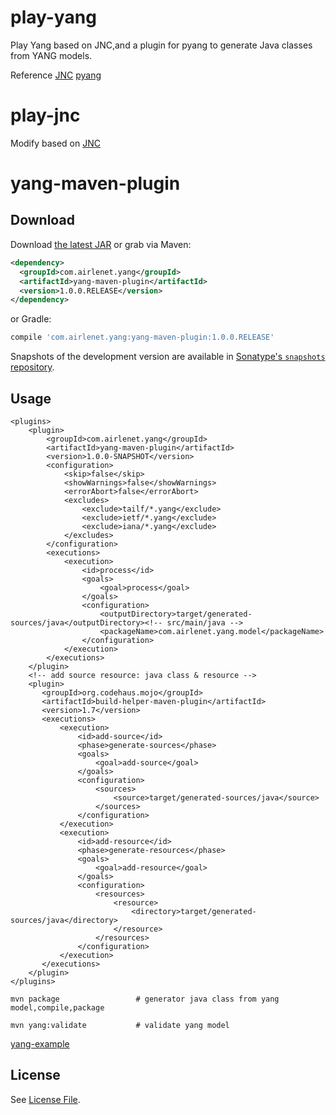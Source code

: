 # play-yang
 Play Yang  based on JNC,and a plugin for pyang to generate Java classes from YANG models.
 
 Reference
 [JNC](https://github.com/tail-f-systems/JNC)
 [pyang](https://github.com/mbj4668/pyang)
# play-jnc
Modify based on [JNC](https://github.com/tail-f-systems/JNC)

# yang-maven-plugin

Download
--------

Download [the latest JAR](https://search.maven.org/remote_content?g=com.airlenet.yang&a=yang-maven-plugin&v=LATEST) or grab via Maven:
```xml
<dependency>
  <groupId>com.airlenet.yang</groupId>
  <artifactId>yang-maven-plugin</artifactId>
  <version>1.0.0.RELEASE</version>
</dependency>
```
or Gradle:
```groovy
compile 'com.airlenet.yang:yang-maven-plugin:1.0.0.RELEASE'
```

Snapshots of the development version are available in [Sonatype's `snapshots` repository](https://oss.sonatype.org/content/repositories/snapshots/com/airlenet/yang/yang-maven-plugin).

Usage
--------

```
<plugins>
    <plugin>
        <groupId>com.airlenet.yang</groupId>
        <artifactId>yang-maven-plugin</artifactId>
        <version>1.0.0-SNAPSHOT</version>
        <configuration>
            <skip>false</skip>
            <showWarnings>false</showWarnings>
            <errorAbort>false</errorAbort>
            <excludes>
                <exclude>tailf/*.yang</exclude>
                <exclude>ietf/*.yang</exclude>
                <exclude>iana/*.yang</exclude>
            </excludes>
        </configuration>
        <executions>
            <execution>
                <id>process</id>
                <goals>
                    <goal>process</goal>
                </goals>
                <configuration>
                    <outputDirectory>target/generated-sources/java</outputDirectory><!-- src/main/java -->
                    <packageName>com.airlenet.yang.model</packageName>
                </configuration>
            </execution>
        </executions>
    </plugin>
    <!-- add source resource: java class & resource -->
    <plugin>
       <groupId>org.codehaus.mojo</groupId>
       <artifactId>build-helper-maven-plugin</artifactId>
       <version>1.7</version>
       <executions>
           <execution>
               <id>add-source</id>
               <phase>generate-sources</phase>
               <goals>
                   <goal>add-source</goal>
               </goals>
               <configuration>
                   <sources>
                       <source>target/generated-sources/java</source>
                   </sources>
               </configuration>
           </execution>
           <execution>
               <id>add-resource</id>
               <phase>generate-resources</phase>
               <goals>
                   <goal>add-resource</goal>
               </goals>
               <configuration>
                   <resources>
                       <resource>
                           <directory>target/generated-sources/java</directory>
                       </resource>
                   </resources>
               </configuration>
           </execution>
       </executions>
    </plugin>
</plugins>
```
```
mvn package                 # generator java class from yang model,compile,package

mvn yang:validate           # validate yang model
```
 [yang-example](https://github.com/airshiplay/play-yang/tree/master/yang-example)


## License
See [License File](LICENSE).
